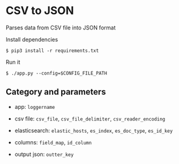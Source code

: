 # CSV to JSON
Parses data from CSV file into JSON format

Install dependencies
```
$ pip3 install -r requirements.txt
```

Run it
```
$ ./app.py --config=$CONFIG_FILE_PATH
```

## Category and parameters

- app: `loggername`

- csv file: `csv_file`, `csv_file_delimiter`, `csv_reader_encoding`

- elasticsearch: `elastic_hosts`, `es_index`, `es_doc_type`, `es_id_key`

- columns: `field_map`, `id_column`

- output json: `outter_key`

